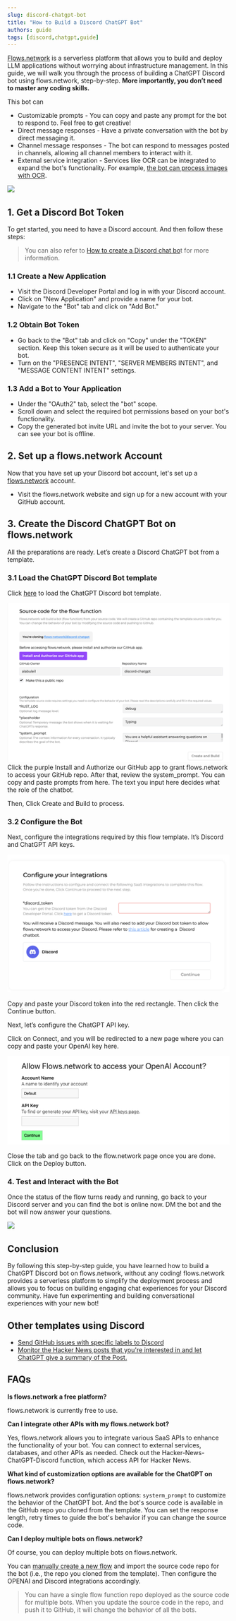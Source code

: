 ```yaml
---
slug: discord-chatgpt-bot
title: "How to Build a Discord ChatGPT Bot"
authors: guide
tags: [discord,chatgpt,guide]
---
```


[Flows.network](https://flows.network/) is a serverless platform that allows you to build and deploy LLM applications without worrying about infrastructure management. In this guide, we will walk you through the process of building a ChatGPT Discord bot using flows.network, step-by-step. **More importantly, you don’t need to master any coding skills.**

This bot can
*  Customizable prompts - You can copy and paste any prompt for the bot to respond to. Feel free to get creative!
* Direct message responses - Have a private conversation with the bot by direct messaging it.
* Channel message responses - The bot can respond to messages posted in channels, allowing all channel members to interact with it.
* External service integration - Services like OCR can be integrated to expand the bot's functionality. For example, [the bot can process images with OCR](https://docs.rs/cloud-vision-flows/0.1.1/cloud_vision_flows/).

![](discord-chatgpt-05.png)

## 1. Get a Discord Bot Token

To get started, you need to have a Discord account. And then follow these steps:

> You can also refer to [How to create a Discord chat bo](https://flows.network/blog/discord-chat-bot-guide)t for more information.

### 1.1 Create a New Application 

* Visit the Discord Developer Portal and log in with your Discord account.
* Click on "New Application" and provide a name for your bot.
* Navigate to the "Bot" tab and click on "Add Bot."

### 1.2 Obtain Bot Token

* Go back to the "Bot" tab and click on "Copy" under the "TOKEN" section. Keep this token secure as it will be used to authenticate your bot.
* Turn on the "PRESENCE INTENT", "SERVER MEMBERS INTENT", and "MESSAGE CONTENT INTENT" settings.

### 1.3 Add a Bot to Your Application

* Under the "OAuth2" tab, select the "bot" scope.
* Scroll down and select the required bot permissions based on your bot's functionality.
* Copy the generated bot invite URL and invite the bot to your server. You can see your bot is offline.

## 2. Set up a flows.network Account


Now that you have set up your Discord bot account, let's set up a [flows.network](https://flows.network/) account.


* Visit the flows.network website and sign up for a new account with your GitHub account.

## 3. Create the Discord ChatGPT Bot on flows.network

All the preparations are ready. Let’s create a Discord ChatGPT bot from a template.


### 3.1  Load the ChatGPT Discord Bot template

Click [here](https://flows.network/flow/createByTemplate/discord-chatgpt) to load the ChatGPT Discord bot template.

![](discord-chatgpt-bot-01.jpg)
Click the purple Install and Authorize our GitHub app to grant flows.network to access your GitHub repo. After that, review the system_prompt. You can copy and paste prompts from here. The text you input here decides what the role of the chatbot.

Then, Click Create and Build to process.


### 3.2 Configure the Bot

Next, configure the integrations required by this flow template. It’s Discord and ChatGPT API keys.

![](discord-chatgpt-bot-02.jpg)

Copy and paste your Discord token into the red rectangle. Then click the Continue button.

Next, let’s configure the ChatGPT API key. 

Click on Connect, and you will be redirected to a new page where you can copy and paste your OpenAI key here.

![](discord-chatgpt-bot-03.jpg)

Close the tab and go back to the flow.network page once you are done. Click on the Deploy button.


### 4. Test and Interact with the Bot


Once the status of the flow turns ready and running, go back to your Discord server and you can find the bot is online now. DM the bot and the bot will now answer your questions.

![](discord-chatgpt-07.png)

## Conclusion

By following this step-by-step guide, you have learned how to build a ChatGPT Discord bot on flows.network, without any coding! flows.network provides a serverless platform to simplify the deployment process and allows you to focus on building engaging chat experiences for your Discord community. Have fun experimenting and building conversational experiences with your new bot!

## Other templates using Discord

* [Send GitHub issues with specific labels to Discord](https://flows.network/flow/createByTemplate/github-issue-notification-tracker)
* [Monitor the Hacker News posts that you're interested in and let ChatGPT give a summary of the Post.](https://flows.network/flow/createByTemplate/hacker-news-alert-chatgpt-discord)




## FAQs


**Is flows.network a free platform?** 

flows.network is currently free to use.

**Can I integrate other APIs with my flows.network bot?**

Yes, flows.network allows you to integrate various SaaS APIs to enhance the functionality of your bot. You can connect to external services, databases, and other APIs as needed. Check out the Hacker-News-ChatGPT-Discord function, which access API for Hacker News.

**What kind of customization options are available for the ChatGPT on flows.network?** 

flows.network provides configuration options: `systerm_prompt` to customize the behavior of the ChatGPT bot. And the bot's source code is available in the GitHub repo you cloned from the template. You can set the response length, retry times to guide the bot's behavior if you can change the source code.

**Can I deploy multiple bots on flows.network?** 

Of course, you can deploy multiple bots on flows.network.

You can [manually create a new flow](https://flows.network/flow/new) and import the source code repo for the bot (i.e., the repo you cloned from the template). Then configure the OPENAI and Discord integrations accordingly. 


>You can have a single flow function repo deployed as the source code for multiple bots. When you update the source code in the repo, and push it to GitHub, it will change the behavior of all the bots.




